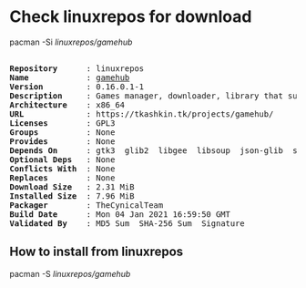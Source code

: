 # Check linuxrepos for download

pacman -Si *linuxrepos/gamehub*

<div class="highlight"><pre class="highlight"><text>
<b>Repository</b>      : linuxrepos
<b>Name</b>            : <a href="../../x86_64/gamehub-0.16.0.1-1-x86_64.pkg.tar.zst">gamehub</a>
<b>Version</b>         : 0.16.0.1-1
<b>Description</b>     : Games manager, downloader, library that supports GOG, Steam and Humble Bundle
<b>Architecture</b>    : x86_64
<b>URL</b>             : https://tkashkin.tk/projects/gamehub/
<b>Licenses</b>        : GPL3
<b>Groups</b>          : None
<b>Provides</b>        : None
<b>Depends On</b>      : gtk3  glib2  libgee  libsoup  json-glib  sqlite  webkit2gtk  libmanette  libxtst
<b>Optional Deps</b>   : None
<b>Conflicts With</b>  : None
<b>Replaces</b>        : None
<b>Download Size</b>   : 2.31 MiB
<b>Installed Size</b>  : 7.96 MiB
<b>Packager</b>        : TheCynicalTeam <wayne6324@gmail.com>
<b>Build Date</b>      : Mon 04 Jan 2021 16:59:50 GMT
<b>Validated By</b>    : MD5 Sum  SHA-256 Sum  Signature
</text></pre></div>

## How to install from linuxrepos

pacman -S *linuxrepos/gamehub*
